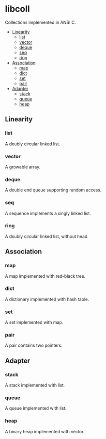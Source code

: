 # libcoll

Collections implemented in ANSI C.

- [Linearity](#linearity)
  - [list](#list)
  - [vector](#vector)
  - [deque](#deque)
  - [seq](#seq)
  - [ring](#ring)
- [Association](#association)
  - [map](#map)
  - [dict](#dict)
  - [set](#set)
  - [pair](#pair)
- [Adapter](#adapter)
  - [stack](#stack)
  - [queue](#queue)
  - [heap](#heap)

## Linearity

### list

A doubly circular linked list.

### vector

A growable array.

### deque

A double end queue supporting random access.

### seq

A sequence implements a singly linked list.

### ring

A doubly circular linked list, without head.

## Association

### map

A map implemented with red-black tree.

### dict

A dictionary implemented with hash table.

### set

A set implemented with map.

### pair

A pair contains two pointers.

## Adapter

### stack

A stack implemented with list.

### queue

A queue implemented with list.

### heap

A binary heap implemented with vector.
